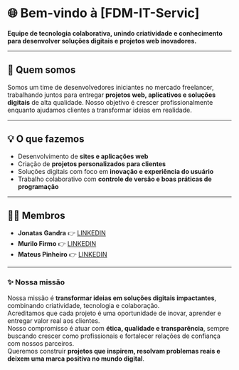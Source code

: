 # 🌐 Bem-vindo à [FDM-IT-Servic]  

**Equipe de tecnologia colaborativa, unindo criatividade e conhecimento para desenvolver soluções digitais e projetos web inovadores.**

---

## 🚀 Quem somos
Somos um time de desenvolvedores iniciantes no mercado freelancer, trabalhando juntos para entregar **projetos web, aplicativos e soluções digitais** de alta qualidade. Nosso objetivo é crescer profissionalmente enquanto ajudamos clientes a transformar ideias em realidade.

---

## 💡 O que fazemos
- Desenvolvimento de **sites e aplicações web**
- Criação de **projetos personalizados para clientes**
- Soluções digitais com foco em **inovação e experiência do usuário**
- Trabalho colaborativo com **controle de versão e boas práticas de programação**

---

 
## 👥🔗 Membros 
- **Jonatas Gandra**
👉 [LINKEDIN](https://www.linkedin.com/in/jonatasgandra/)
- **Murilo Firmo** 
👉 [LINKEDIN](www.linkedin.com/in/murilo-firmo-sola-362250325)
- **Mateus Pinheiro** 
👉 [LINKEDIN](https://www.linkedin.com/in/mateus-pinheiro-silva-29741330b/)

--- 

### ✨ Nossa missão
Nossa missão é **transformar ideias em soluções digitais impactantes**, combinando criatividade, tecnologia e colaboração.  
Acreditamos que cada projeto é uma oportunidade de inovar, aprender e entregar valor real aos clientes.  
Nosso compromisso é atuar com **ética, qualidade e transparência**, sempre buscando crescer como profissionais e fortalecer relações de confiança com nossos parceiros.  
Queremos construir **projetos que inspirem, resolvam problemas reais e deixem uma marca positiva no mundo digital**.